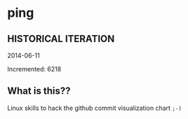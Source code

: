 # ping

## HISTORICAL ITERATION
2014-06-11

Incremented: 6218

## What is this?? 
Linux skills to hack the github commit visualization chart `;-)`

